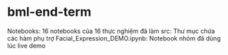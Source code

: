 # bml-end-term

Notebooks: 16 notebooks của 16 thực nghiệm đã làm
src: Thư mục chứa các hàm phụ trợ
Facial_Expression_DEMO.ipynb: Notebook nhóm đã dùng lúc live demo